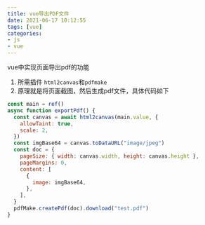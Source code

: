 ```yaml
---
title: vue导出PDF文件
date: 2021-06-17 10:12:55
tags: [vue]
categories: 
- js
- vue
---
```


vue中实现页面导出pdf的功能
1. 所需插件 `html2canvas`和`pdfmake`
2. 原理就是将页面截图，然后生成pdf文件，具体代码如下


```js
const main = ref()
async function exportPdf() {
  const canvas = await html2canvas(main.value, {
    allowTaint: true,
    scale: 2,
  })
  const imgBase64 = canvas.toDataURL("image/jpeg")
  const doc = {
    pageSize: { width: canvas.width, height: canvas.height },
    pageMargins: 0,
    content: [
      {
        image: imgBase64,
      },
    ],
  }
  pdfMake.createPdf(doc).download("test.pdf")
}
```
